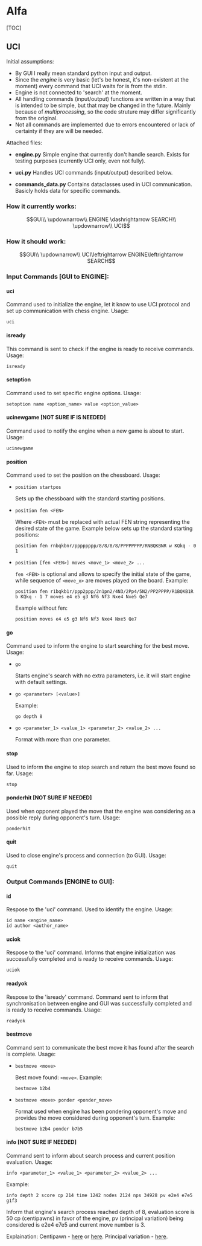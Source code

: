 # Alfa
[TOC]

## UCI
Initial assumptions:
* By GUI I really mean standard python input and output.
* Since the *engine* is very basic (let's be honest, it's non-existent at the moment) every command that UCI waits for is from the stdin.
* Engine is not connected to 'search' at the moment.
* All handling commands (input/output) functions are written in a way that is intended to be simple, but that may be changed in the future. Mainly because of *multiprocessing*, so the code struture may differ significantly from the original.
* Not all commands are implemented due to errors encountered or lack of certainty if they are will be needed.

Attached files:
* **engine.py**
Simple engine that currently don't handle search.
Exists for testing purposes (currently UCI only, even not fully).

* **uci.py**
Handles UCI commands (input/output) described below.

* **commands_data.py**
Contains dataclasses used in UCI communication.
Basicly holds data for specific commands.

### How it currently works:
$$GUI\\
\updownarrow\\
ENGINE \dashrightarrow SEARCH\\
\updownarrow\\
UCI$$

### How it should work:
$$GUI\\
\updownarrow\\
UCI\leftrightarrow ENGINE\leftrightarrow SEARCH$$

### Input Commands [GUI to ENGINE]:
#### uci
Command used to initialize the engine, let it know to use UCI protocol and set up communication with chess engine.
Usage:
```=
uci
```

#### isready
This command is sent to check if the engine is ready to receive commands.
Usage:
```=
isready
```

#### setoption
Command used to set specific engine options.
Usage:
```=
setoption name <option_name> value <option_value>
```

#### ucinewgame [NOT SURE IF IS NEEDED]
Command used to notify the engine when a new game is about to start.
Usage:
```=
ucinewgame
```

#### position
Command used to set the position on the chessboard.
Usage:
*   ```=
    position startpos
    ```
    Sets up the chessboard with the standard starting positions.
*   ```=
    position fen <FEN>
    ```
    Where `<FEN>` must be replaced with actual FEN string representing the desired state of the game.
    Example below sets up the standard starting positions:
    ```=
    position fen rnbqkbnr/pppppppp/8/8/8/8/PPPPPPPP/RNBQKBNR w KQkq - 0 1
    ```
*   ```=
    position [fen <FEN>] moves <move_1> <move_2> ...
    ```
    `fen <FEN>` is optional and allows to specify the initial state of the game, while sequence of `<move_x>` are moves played on the board.
    Example:
    ```=
    position fen r1bqkb1r/ppp2ppp/2n1pn2/4N3/2Pp4/5N2/PP2PPPP/R1BQKB1R b KQkq - 1 7 moves e4 e5 g3 Nf6 Nf3 Nxe4 Nxe5 Qe7
    ```
    Example without fen:
    ```=
    position moves e4 e5 g3 Nf6 Nf3 Nxe4 Nxe5 Qe7
    ```

#### go
Command used to inform the engine to start searching for the best move.
Usage:
*   ```=
    go
    ```
    Starts engine's search with no extra parameters, i.e. it will start engine with default settings.
*   ```=
    go <parameter> [<value>]
    ```
    Example:
    ```=
    go depth 8
    ```

*   ```=
    go <parameter_1> <value_1> <parameter_2> <value_2> ...
    ```
    Format with more than one parameter.

#### stop
Used to inform the engine to stop search and return the best move found so far.
Usage:
```=
stop
```

#### ponderhit [NOT SURE IF NEEDED]
Used when opponent played the move that the engine was considering as a possible reply during opponent's turn.
Usage:
```=
ponderhit
```

#### quit
Used to close engine's process and  connection (to GUI).
Usage:
```=
quit
```

### Output Commands [ENGINE to GUI]:
#### id
Respose to the 'uci' command.
Used to identify the engine.
Usage:
```=
id name <engine_name>
id author <author_name>
```

#### uciok
Respose to the 'uci' command.
Informs that engine initialization was successfully completed and is ready to receive commands.
Usage:
```=
uciok
```

#### readyok
Respose to the 'isready' command.
Command sent to inform that synchronisation between engine and GUI was successfully completed and is ready to receive commands.
Usage:
```=
readyok
```

#### bestmove
Command sent to communicate the best move it has found after the search is complete.
Usage:
*   ```=
    bestmove <move>
    ```
    Best move found: `<move>`.
    Example:
    ```=
    bestmove b2b4
    ```
*   ```=
    bestmove <move> ponder <ponder_move>
    ```
    Format used when engine has been pondering opponent's move and provides the move considered during opponent's turn.
    Example:
    ```=
    bestmove b2b4 ponder b7b5
    ```

#### info [NOT SURE IF NEEDED]
Command sent to inform about search process and current position evaluation.
Usage:
```=
info <parameter_1> <value_1> <parameter_2> <value_2> ...
```
Example:
```=
info depth 2 score cp 214 time 1242 nodes 2124 nps 34928 pv e2e4 e7e5 g1f3
```
Inform that engine's search process reached depth of 8, evaluation score is 50 cp (centipawns) in favor of the engine, pv (principal variation) being considered is e2e4 e7e5 and current move number is 3.

Explaination:
Centipawn - [here](https://chess.fandom.com/wiki/Centipawn) or [here](https://www.chessprogramming.org/Centipawns).
Principal variation - [here](https://www.chessprogramming.org/Principal_Variation).
